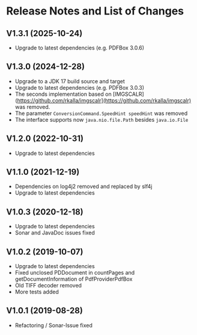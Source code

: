 # Release Notes and List of Changes

## V1.3.1 (2025-10-24)
-  Upgrade to latest dependencies (e.g. PDFBox 3.0.6)
## V1.3.0 (2024-12-28)
-  Upgrade to a JDK 17 build source and target
-  Upgrade to latest dependencies (e.g. PDFBox 3.0.3)
-  The seconds implementation based on [IMGSCALR](https://github.com/rkalla/imgscalr](https://github.com/rkalla/imgscalr) was removed.
-  The parameter `ConversionCommand.SpeedHint speedHint` was removed
-  The interface supports now `java.nio.file.Path` besides `java.io.File`
## V1.2.0 (2022-10-31)
-  Upgrade to latest dependencies
## V1.1.0 (2021-12-19)
-  Dependencies on log4j2 removed and replaced by slf4j
-  Upgrade to latest dependencies
## V1.0.3 (2020-12-18)
-  Upgrade to latest dependencies
-  Sonar and JavaDoc issues fixed
## V1.0.2 (2019-10-07)
-  Upgrade to latest dependencies
-  Fixed unclosed PDDocument in countPages and getDocumentInformation of PdfProviderPdfBox
-  Old TIFF decoder removed
-  More tests added
## V1.0.1 (2019-08-28)
-  Refactoring / Sonar-Issue fixed